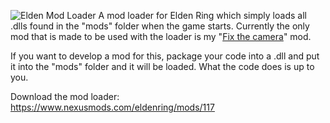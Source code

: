 ![Elden Mod Loader](https://github.com/techiew/EldenRingModLoader/blob/master/header.jpg)
A mod loader for Elden Ring which simply loads all .dlls found in the "mods" folder when the game starts. Currently the only mod that is made to be used with the loader is my "[Fix the camera](https://www.nexusmods.com/eldenring/mods/118)" mod.

If you want to develop a mod for this, package your code into a .dll and put it into the "mods" folder and it will be loaded. What the code does is up to you.

Download the mod loader: https://www.nexusmods.com/eldenring/mods/117